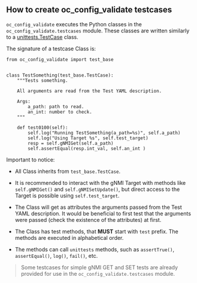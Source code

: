 ## How to create oc_config_validate testcases

`oc_config_validate` executes the Python classes in the `oc_config_validate.testcases` module.
These classes are written similarly to a [unittests.TestCase](https://docs.python.org/3/library/unittest.html#basic-example) class.

The signature of a testcase Class is:

```
from oc_config_validate import test_base


class TestSomething(test_base.TestCase):
    """Tests something.

    All arguments are read from the Test YAML description.

    Args:
        a_path: path to read.
        an_int: number to check.
    """

    def test0100(self):
        self.log("Running TestSomething(a_path=%s)", self.a_path)
        self.log("Using Target %s", self.test_target)
        resp = self.gNMIGet(self.a_path)
        self.assertEqual(resp.int_val, self.an_int )

```

Important to notice:

 * All Class inherits from `test_base.TestCase`. 
 
 * It is recommended to interact with the gNMI Target with methods like `self.gNMIGet()` and `self.gNMISetUpdate()`, but direct access to the Target is possible using `self.test_target`.

 * The Class will get as attributes the arguments passed from the Test YAML description. It would be beneficial to first test that the arguments were passed (check the existence of the attributes) at first.

 * The Class has test methods, that **MUST** start with `test` prefix. The methods are executed in alphabetical order.
 
 * The methods can call `unittests` methods, such as `assertTrue()`, `assertEqual()`, `log()`, `fail()`, etc.

> Some testcases for simple gNMI GET and SET tests are already provided for use in the `oc_config_validate.testcases` module.

